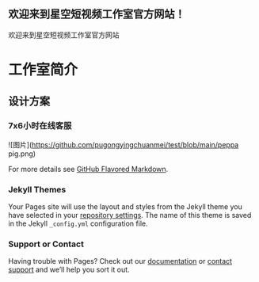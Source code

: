 ## 欢迎来到星空短视频工作室官方网站！

欢迎来到星空短视频工作室官方网站


# 工作室简介
## 设计方案
### 7x6小时在线客服

![图片](https://github.com/pugongyingchuanmei/test/blob/main/peppa pig.png)

For more details see [GitHub Flavored Markdown](https://guides.github.com/features/mastering-markdown/).

### Jekyll Themes

Your Pages site will use the layout and styles from the Jekyll theme you have selected in your [repository settings](https://github.com/pugongyingchuanmei/test/settings/pages). The name of this theme is saved in the Jekyll `_config.yml` configuration file.

### Support or Contact

Having trouble with Pages? Check out our [documentation](https://docs.github.com/categories/github-pages-basics/) or [contact support](https://support.github.com/contact) and we’ll help you sort it out.
